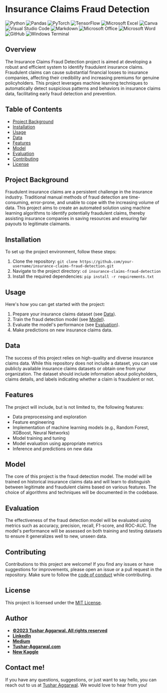 # Insurance Claims Fraud Detection

![Python](https://img.shields.io/badge/Python-3776AB.svg?style=for-the-badge&logo=Python&logoColor=white)
![Pandas](https://img.shields.io/badge/pandas-%23150458.svg?style=for-the-badge&logo=pandas&logoColor=white)
![PyTorch](https://img.shields.io/badge/PyTorch-%23EE4C2C.svg?style=for-the-badge&logo=PyTorch&logoColor=white)
![TensorFlow](https://img.shields.io/badge/TensorFlow-%23FF6F00.svg?style=for-the-badge&logo=TensorFlow&logoColor=white)
![Microsoft Excel](https://img.shields.io/badge/Microsoft_Excel-217346?style=for-the-badge&logo=microsoft-excel&logoColor=white)
![Canva](https://img.shields.io/badge/Canva-%2300C4CC.svg?style=for-the-badge&logo=Canva&logoColor=white)
![Visual Studio Code](https://img.shields.io/badge/Visual%20Studio%20Code-0078d7.svg?style=for-the-badge&logo=visual-studio-code&logoColor=white)
![Markdown](https://img.shields.io/badge/markdown-%23000000.svg?style=for-the-badge&logo=markdown&logoColor=white)
![Microsoft Office](https://img.shields.io/badge/Microsoft_Office-D83B01?style=for-the-badge&logo=microsoft-office&logoColor=white)
![Microsoft Word](https://img.shields.io/badge/Microsoft_Word-2B579A?style=for-the-badge&logo=microsoft-word&logoColor=white)
![GitHub](https://img.shields.io/badge/github-%23121011.svg?style=for-the-badge&logo=github&logoColor=white)
![Windows Terminal](https://img.shields.io/badge/Windows%20Terminal-%234D4D4D.svg?style=for-the-badge&logo=windows-terminal&logoColor=white)

## Overview

The Insurance Claims Fraud Detection project is aimed at developing a robust and efficient system to identify fraudulent insurance claims. Fraudulent claims can cause substantial financial losses to insurance companies, affecting their credibility and increasing premiums for genuine policyholders. This project leverages machine learning techniques to automatically detect suspicious patterns and behaviors in insurance claims data, facilitating early fraud detection and prevention.

## Table of Contents

- [Project Background](#project-background)
- [Installation](#installation)
- [Usage](#usage)
- [Data](#data)
- [Features](#features)
- [Model](#model)
- [Evaluation](#evaluation)
- [Contributing](#contributing)
- [License](#license)

## Project Background

Fraudulent insurance claims are a persistent challenge in the insurance industry. Traditional manual methods of fraud detection are time-consuming, error-prone, and unable to cope with the increasing volume of data. This project aims to create an automated solution using machine learning algorithms to identify potentially fraudulent claims, thereby assisting insurance companies in saving resources and ensuring fair payouts to legitimate claimants.

## Installation

To set up the project environment, follow these steps:

1. Clone the repository: `git clone https://github.com/your-username/insurance-claims-fraud-detection.git`
2. Navigate to the project directory: `cd insurance-claims-fraud-detection`
3. Install the required dependencies: `pip install -r requirements.txt`

## Usage

Here's how you can get started with the project:

1. Prepare your insurance claims dataset (see [Data](#data)).
2. Train the fraud detection model (see [Model](#model)).
3. Evaluate the model's performance (see [Evaluation](#evaluation)).
4. Make predictions on new insurance claims data.

## Data

The success of this project relies on high-quality and diverse insurance claims data. While this repository does not include a dataset, you can use publicly available insurance claims datasets or obtain one from your organization. The dataset should include information about policyholders, claims details, and labels indicating whether a claim is fraudulent or not.

## Features

The project will include, but is not limited to, the following features:

- Data preprocessing and exploration
- Feature engineering
- Implementation of machine learning models (e.g., Random Forest, XGBoost, Neural Networks)
- Model training and tuning
- Model evaluation using appropriate metrics
- Inference and predictions on new data

## Model

The core of this project is the fraud detection model. The model will be trained on historical insurance claims data and will learn to distinguish between legitimate and fraudulent claims based on various features. The choice of algorithms and techniques will be documented in the codebase.

## Evaluation

The effectiveness of the fraud detection model will be evaluated using metrics such as accuracy, precision, recall, F1-score, and ROC-AUC. The model's performance will be assessed on both training and testing datasets to ensure it generalizes well to new, unseen data.

## Contributing

Contributions to this project are welcome! If you find any issues or have suggestions for improvements, please open an issue or a pull request in the repository. Make sure to follow the [code of conduct](CODE_OF_CONDUCT.md) while contributing.

## License

This project is licensed under the [MIT License](LICENSE).
## Author
- <ins><b>©2023 Tushar Aggarwal. All rights reserved</b></ins>
- <b>[LinkedIn](https://www.linkedin.com/in/tusharaggarwalinseec/)</b>
- <b>[Medium](https://medium.com/@tushar_aggarwal)</b> 
- <b>[Tushar-Aggarwal.com](https://www.tushar-aggarwal.com/)</b>
- <b>[New Kaggle](https://www.kaggle.com/tagg27)</b> 

## Contact me!
If you have any questions, suggestions, or just want to say hello, you can reach out to us at [Tushar Aggarwal](mailto:info@tushar-aggarwal.com). We would love to hear from you!
